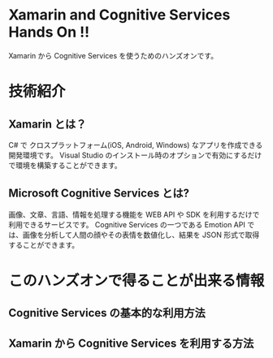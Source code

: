 # Xamarin and Cognitive Services Hands On !!

Xamarin から Cognitive Services を使うためのハンズオンです。

# 技術紹介

## Xamarin とは？

C# で クロスプラットフォーム(iOS, Android, Windows) なアプリを作成できる開発環境です。
Visual Studio のインストール時のオプションで有効にするだけで環境を構築することができます。

## Microsoft Cognitive Services とは?

画像、文章、言語、情報を処理する機能を WEB API や SDK を利用するだけで利用できるサービスです。
Cognitive Services の一つである Emotion API では、画像を分析して人間の顔やその表情を数値化し、結果を JSON 形式で取得することができます。

# このハンズオンで得ることが出来る情報

## Cognitive Services の基本的な利用方法

## Xamarin から Cognitive Services を利用する方法
